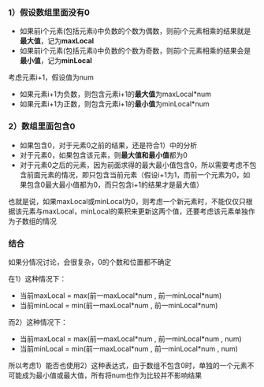 ### 1）假设数组里面没有0

* 如果前i个元素(包括元素i)中负数的个数为偶数，则前i个元素相乘的结果就是**最大值**，记为**maxLocal**
* 如果前i个元素(包括元素i)中负数的个数为奇数，则前i个元素相乘的结果会是**最小值**，记为**minLocal**

考虑元素i+1，假设值为num

* 如果元素i+1为负数，则包含元素i+1的**最大值**为maxLocal\*num
* 如果元素i+1为正数，则包含元素i+1的**最小值**为minLocal\*num

### 2）数组里面包含0

* 如果包含0，对于元素0之前的结果，还是符合1）中的分析
* 对于元素0，如果包含该元素，则**最大值和最小值**都为0
* 对于元素0之后的元素，因为前面求得的最大最小值包含0，所以需要考虑不包含前面元素的情况，即只包含当前元素（假设i+1为1，而前一个元素为0，如果包含0最大最小值都为0，而只包含i+1的结果才是最大值）

也就是说，如果maxLocal或minLocal为0，则考虑一个新元素时，不能仅仅只根据该元素与maxLocal，minLocal的乘积来更新这两个值，还要考虑该元素单独作为子数组的情况

### 结合

如果分情况讨论，会很复杂，0的个数和位置都不确定

在1）这种情况下：
* 当前maxLocal = max(前一maxLocal\*num , 前一minLocal\*num)
* 当前minLocal = min(前一maxLocal\*num , 前一minLocal\*num)

而2）这种情况下：
* 当前maxLocal = max(前一maxLocal\*num , 前一minLocal\*num , num)
* 当前minLocal = min(前一maxLocal\*num , 前一minLocal\*num , num)

所以考虑1）能否也使用2）这种表达式，由于数组不包含0时，单独的一个元素不可能成为最小值或最大值，所有将num也作为比较并不影响结果
